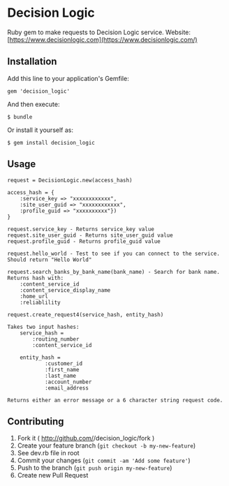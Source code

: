 # Decision Logic

Ruby gem to make requests to Decision Logic service. Website: [https://www.decisionlogic.com](https://www.decisionlogic.com/)

## Installation

Add this line to your application's Gemfile:

    gem 'decision_logic'

And then execute:

    $ bundle

Or install it yourself as:

    $ gem install decision_logic    


## Usage

    request = DecisionLogic.new(access_hash)

    access_hash = {
        :service_key => "xxxxxxxxxxxx",
        :site_user_guid => "xxxxxxxxxxxx",
        :profile_guid => "xxxxxxxxxx"})
    }

    request.service_key - Returns service_key value
    request.site_user_guid - Returns site_user_guid value
    request.profile_guid - Returns profile_guid value

    request.hello_world - Test to see if you can connect to the service. Should return "Hello World"

    request.search_banks_by_bank_name(bank_name) - Search for bank name. Returns hash with:
        :content_service_id
        :content_service_display_name
        :home_url
        :reliablility

    request.create_request4(service_hash, entity_hash)

    Takes two input hashes:
        service_hash = 
            :routing_number
            :content_service_id

        entity_hash =
                :customer_id
                :first_name
                :last_name
                :account_number
                :email_address

    Returns either an error message or a 6 character string request code.

## Contributing

1. Fork it ( http://github.com/<my-github-username>/decision_logic/fork )
2. Create your feature branch (`git checkout -b my-new-feature`)
3. See dev.rb file in root
3. Commit your changes (`git commit -am 'Add some feature'`)
4. Push to the branch (`git push origin my-new-feature`)
5. Create new Pull Request
